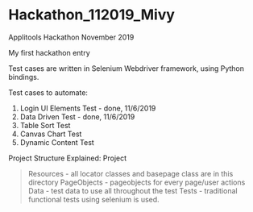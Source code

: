 # Hackathon_112019_Mivy
Applitools Hackathon November 2019

My first hackathon entry

Test cases are written in Selenium Webdriver framework, using Python bindings.

Test cases to automate:
1. Login UI Elements Test - done, 11/6/2019
2. Data Driven Test - done, 11/6/2019
3. Table Sort Test
4. Canvas Chart Test
5. Dynamic Content Test

Project Structure Explained: 
Project
 > Resources - all locator classes and basepage class are in this directory
  > PageObjects - pageobjects for every page/user actions
 > Data - test data to use all throughout the test
 > Tests - traditional functional tests using selenium is used.
